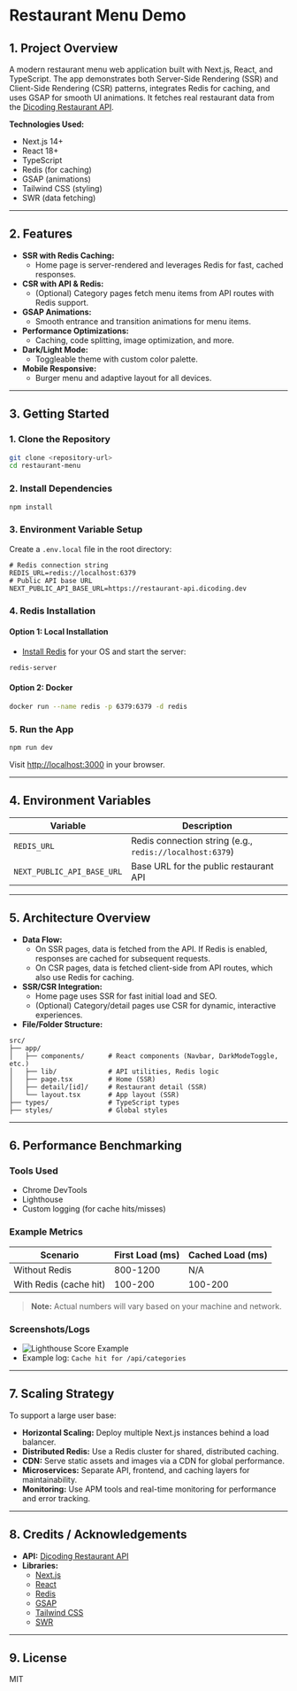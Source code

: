 # Restaurant Menu Demo

## 1. Project Overview
A modern restaurant menu web application built with Next.js, React, and TypeScript. The app demonstrates both Server-Side Rendering (SSR) and Client-Side Rendering (CSR) patterns, integrates Redis for caching, and uses GSAP for smooth UI animations. It fetches real restaurant data from the [Dicoding Restaurant API](https://restaurant-api.dicoding.dev/).

**Technologies Used:**
- Next.js 14+
- React 18+
- TypeScript
- Redis (for caching)
- GSAP (animations)
- Tailwind CSS (styling)
- SWR (data fetching)

---

## 2. Features
- **SSR with Redis Caching:**
  - Home page is server-rendered and leverages Redis for fast, cached responses.
- **CSR with API & Redis:**
  - (Optional) Category pages fetch menu items from API routes with Redis support.
- **GSAP Animations:**
  - Smooth entrance and transition animations for menu items.
- **Performance Optimizations:**
  - Caching, code splitting, image optimization, and more.
- **Dark/Light Mode:**
  - Toggleable theme with custom color palette.
- **Mobile Responsive:**
  - Burger menu and adaptive layout for all devices.

---

## 3. Getting Started

### 1. Clone the Repository
```bash
git clone <repository-url>
cd restaurant-menu
```

### 2. Install Dependencies
```bash
npm install
```

### 3. Environment Variable Setup
Create a `.env.local` file in the root directory:
```env
# Redis connection string
REDIS_URL=redis://localhost:6379
# Public API base URL
NEXT_PUBLIC_API_BASE_URL=https://restaurant-api.dicoding.dev
```

### 4. Redis Installation
#### Option 1: Local Installation
- [Install Redis](https://redis.io/download) for your OS and start the server:
```bash
redis-server
```
#### Option 2: Docker
```bash
docker run --name redis -p 6379:6379 -d redis
```

### 5. Run the App
```bash
npm run dev
```
Visit [http://localhost:3000](http://localhost:3000) in your browser.

---

## 4. Environment Variables
| Variable                  | Description                                 |
|---------------------------|---------------------------------------------|
| `REDIS_URL`               | Redis connection string (e.g., `redis://localhost:6379`) |
| `NEXT_PUBLIC_API_BASE_URL`| Base URL for the public restaurant API      |

---

## 5. Architecture Overview

- **Data Flow:**
  - On SSR pages, data is fetched from the API. If Redis is enabled, responses are cached for subsequent requests.
  - On CSR pages, data is fetched client-side from API routes, which also use Redis for caching.
- **SSR/CSR Integration:**
  - Home page uses SSR for fast initial load and SEO.
  - (Optional) Category/detail pages use CSR for dynamic, interactive experiences.
- **File/Folder Structure:**
```
src/
├── app/
│   ├── components/      # React components (Navbar, DarkModeToggle, etc.)
│   ├── lib/             # API utilities, Redis logic
│   ├── page.tsx         # Home (SSR)
│   ├── detail/[id]/     # Restaurant detail (SSR)
│   └── layout.tsx       # App layout (SSR)
├── types/               # TypeScript types
├── styles/              # Global styles
```

---

## 6. Performance Benchmarking

### Tools Used
- Chrome DevTools
- Lighthouse
- Custom logging (for cache hits/misses)

### Example Metrics
| Scenario                | First Load (ms) | Cached Load (ms) |
|-------------------------|-----------------|------------------|
| Without Redis           | 800-1200        | N/A              |
| With Redis (cache hit)  | 100-200         | 100-200          |

> **Note:** Actual numbers will vary based on your machine and network.

### Screenshots/Logs
- ![Lighthouse Score Example](./docs/lighthouse-score.png)
- Example log: `Cache hit for /api/categories`

---

## 7. Scaling Strategy
To support a large user base:
- **Horizontal Scaling:** Deploy multiple Next.js instances behind a load balancer.
- **Distributed Redis:** Use a Redis cluster for shared, distributed caching.
- **CDN:** Serve static assets and images via a CDN for global performance.
- **Microservices:** Separate API, frontend, and caching layers for maintainability.
- **Monitoring:** Use APM tools and real-time monitoring for performance and error tracking.

---

## 8. Credits / Acknowledgements
- **API:** [Dicoding Restaurant API](https://restaurant-api.dicoding.dev/)
- **Libraries:**
  - [Next.js](https://nextjs.org/)
  - [React](https://react.dev/)
  - [Redis](https://redis.io/)
  - [GSAP](https://gsap.com/)
  - [Tailwind CSS](https://tailwindcss.com/)
  - [SWR](https://swr.vercel.app/)

---

## 9. License
MIT
